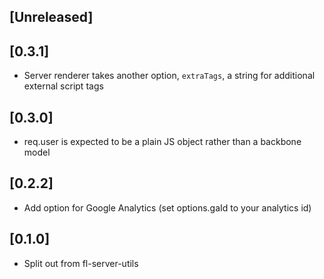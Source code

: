 
## [Unreleased]
  

## [0.3.1]
 - Server renderer takes another option, `extraTags`, a string for additional external script tags

## [0.3.0]
 - req.user is expected to be a plain JS object rather than a backbone model

## [0.2.2]
 - Add option for Google Analytics (set options.gaId to your analytics id)

## [0.1.0]
 - Split out from fl-server-utils
